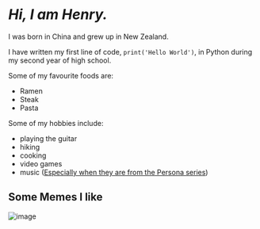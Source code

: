 # *Hi, I am Henry.*

I was born in China and grew up in New Zealand.

I have written my first line of code, `print('Hello World')`, in Python during my second year of high school.

Some of my favourite foods are:
- Ramen
- Steak
- Pasta

Some of my hobbies include:
- playing the guitar
- hiking
- cooking
- video games
- music ([Especially when they are from the Persona series](https://www.youtube.com/watch?v=7LqTCYxFMlU&ab_channel=Bfr%27sOST))

## Some Memes I like
![image](https://user-images.githubusercontent.com/36842098/192134401-56d39f14-f49b-4451-aa0c-32a41f4a7a16.png)


